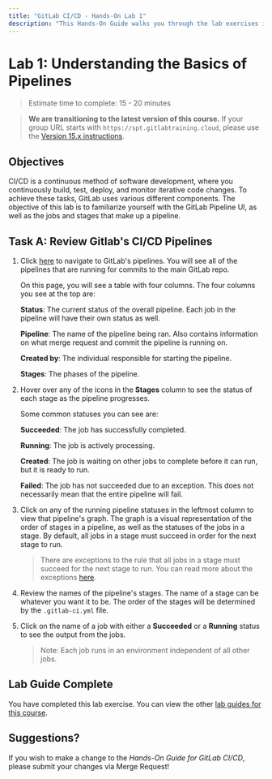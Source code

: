 ```yaml
---
title: "GitLab CI/CD - Hands-On Lab 1"
description: "This Hands-On Guide walks you through the lab exercises in the GitLab CI/CD course."
---
```


# Lab 1: Understanding the Basics of Pipelines

> Estimate time to complete: 15 - 20 minutes

> **We are transitioning to the latest version of this course.**  If your group URL starts with `https://spt.gitlabtraining.cloud`, please use the [Version 15.x instructions](https://gitlab.com/gitlab-com/content-sites/handbook/-/blob/d14ee71aeac2054c72ce96e8b35ba2511f86a7ca/content/handbook/customer-success/professional-services-engineering/education-services/gitlabcicdhandsonlab1.md).

## Objectives

CI/CD is a continuous method of software development, where you continuously build, test, deploy, and monitor iterative code changes. To achieve these tasks, GitLab uses various different components. The objective of this lab is to familiarize yourself with the GitLab Pipeline UI, as well as the jobs and stages that make up a pipeline.

## Task A: Review Gitlab's CI/CD Pipelines

1. Click [here](https://gitlab.com/gitlab-org/gitlab/-/pipelines) to navigate to GitLab's pipelines. You will see all of the pipelines that are running for commits to the main GitLab repo.

    On this page, you will see a table with four columns. The four columns you see at the top are:
    
    **Status**: The current status of the overall pipeline. Each job in the pipeline will have their own status as well.

    **Pipeline**: The name of the pipeline being ran. Also contains information on what merge request and commit the pipeline is running on.

    **Created by**: The individual responsible for starting the pipeline.

    **Stages**: The phases of the pipeline.

1. Hover over any of the icons in the **Stages** column to see the status of each stage as the pipeline progresses.

    Some common statuses you can see are:

    **Succeeded**: The job has successfully completed.

    **Running**: The job is actively processing.

    **Created**: The job is waiting on other jobs to complete before it can run, but it is ready to run.

    **Failed**: The job has not succeeded due to an exception. This does not necessarily mean that the entire pipeline will fail.

1. Click on any of the running pipeline statuses in the leftmost column to view that pipeline's graph. The graph is a visual representation of the order of stages in a pipeline, as well as the statuses of the jobs in a stage. By default, all jobs in a stage must succeed in order for the next stage to run. 

    > There are exceptions to the rule that all jobs in a stage must succeed for the next stage to run. You can read more about the exceptions [here](https://docs.gitlab.com/ee/ci/directed_acyclic_graph/).

1. Review the names of the pipeline's stages. The name of a stage can be whatever you want it to be. The order of the stages will be determined by the `.gitlab-ci.yml` file.

1. Click on the name of a job with either a **Succeeded** or a **Running** status to see the output from the jobs.

    > Note: Each job runs in an environment independent of all other jobs.

## Lab Guide Complete

You have completed this lab exercise. You can view the other [lab guides for this course](/handbook/customer-success/professional-services-engineering/education-services/gitlabcicdhandson).

## Suggestions?

If you wish to make a change to the *Hands-On Guide for GitLab CI/CD*, please submit your changes via Merge Request!
